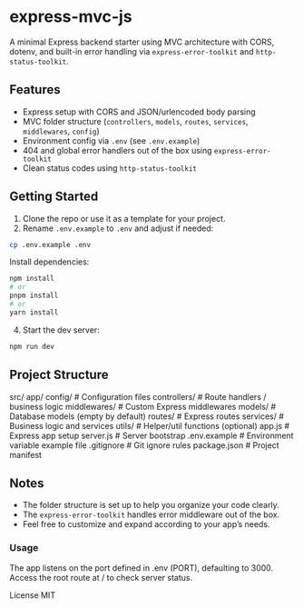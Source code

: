 # express-mvc-js

A minimal Express backend starter using MVC architecture with CORS, dotenv, and built-in error handling via `express-error-toolkit` and `http-status-toolkit`.

## Features

- Express setup with CORS and JSON/urlencoded body parsing  
- MVC folder structure (`controllers`, `models`, `routes`, `services`, `middlewares`, `config`)  
- Environment config via `.env` (see `.env.example`)  
- 404 and global error handlers out of the box using `express-error-toolkit`  
- Clean status codes using `http-status-toolkit`  

## Getting Started

1. Clone the repo or use it as a template for your project.  
2. Rename `.env.example` to `.env` and adjust if needed:

```bash
cp .env.example .env
```

Install dependencies:

```bash
npm install
# or
pnpm install
# or
yarn install
```

4. Start the dev server:

```bash
npm run dev
```

## Project Structure
src/
  app/
    config/         # Configuration files
    controllers/    # Route handlers / business logic
    middlewares/    # Custom Express middlewares
    models/         # Database models (empty by default)
    routes/         # Express routes
    services/       # Business logic and services
    utils/          # Helper/util functions (optional)
  app.js            # Express app setup
  server.js         # Server bootstrap
.env.example        # Environment variable example file
.gitignore          # Git ignore rules
package.json        # Project manifest


## Notes

- The folder structure is set up to help you organize your code clearly.  
- The `express-error-toolkit` handles error middleware out of the box.  
- Feel free to customize and expand according to your app’s needs.


### Usage
The app listens on the port defined in .env (PORT), defaulting to 3000.
Access the root route at / to check server status.

License
MIT